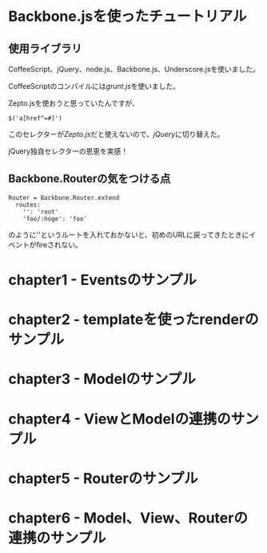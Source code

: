 # Backbone.jsを使ったチュートリアル## 使用ライブラリCoffeeScript、jQuery、node.js、Backbone.js、Underscore.jsを使いました。CoffeeScriptのコンパイルには*grunt.js*を使いました。Zepto.jsを使おうと思っていたんですが、    $('a[href^=#]')このセレクターが*Zepto.js*だと使えないので、*jQuery*に切り替えた。jQuery独自セレクターの恩恵を実感！## Backbone.Routerの気をつける点    Router = Backbone.Router.extend      routes:        '': 'root'        'foo/:hoge': 'foo'のように''というルートを入れておかないと、初めのURLに戻ってきたときにイベントがfireされない。# chapter1 - Eventsのサンプル# chapter2 - templateを使ったrenderのサンプル# chapter3 - Modelのサンプル# chapter4 - ViewとModelの連携のサンプル# chapter5 - Routerのサンプル# chapter6 - Model、View、Routerの連携のサンプル